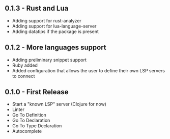 ## 0.1.3 - Rust and Lua
- Adding support for rust-analyzer
- Adding support for lua-language-server
- Adding datatips if the package is present

## 0.1.2 - More languages support
- Adding preliminary snippet support
- Ruby added
- Added configuration that allows the user to define their own LSP servers to connect

## 0.1.0 - First Release
- Start a "known LSP" server (Clojure for now)
- Linter
- Go To Definition
- Go To Declaration
- Go To Type Declaration
- Autocomplete

